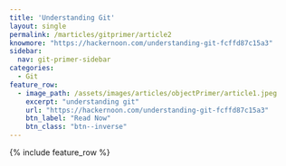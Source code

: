 ```yaml
---
title: 'Understanding Git'
layout: single
permalink: /marticles/gitprimer/article2
knowmore: "https://hackernoon.com/understanding-git-fcffd87c15a3"
sidebar:
  nav: git-primer-sidebar
categories:
  - Git
feature_row:
  - image_path: /assets/images/articles/objectPrimer/article1.jpeg
    excerpt: "understanding git"
    url: "https://hackernoon.com/understanding-git-fcffd87c15a3"
    btn_label: "Read Now"
    btn_class: "btn--inverse"  
---
```


{% include feature_row %}
